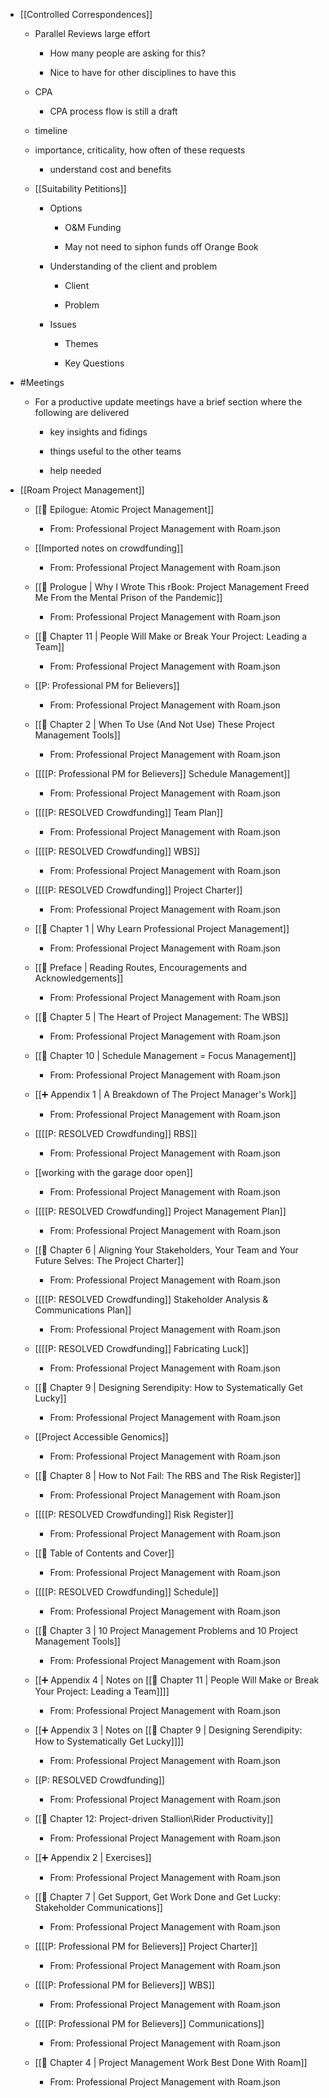 - [[Controlled Correspondences]]
	 - Parallel Reviews large effort
		 - How many people are asking for this?

		 - Nice to have for other disciplines to have this

	 - CPA
		 - CPA process flow is still a draft

	 - timeline

	 - importance, criticality, how often of these requests
		 - understand cost and benefits

	 - [[Suitability Petitions]]
		 - Options  
			 - O&M Funding

			 - May not need to siphon funds off Orange Book  

		 - Understanding of the client and problem
			 - Client

			 - Problem

		 - Issues
			 - Themes

			 - Key Questions

- #Meetings
	 - For a productive update meetings have a brief section where the following are delivered
		 - key insights and fidings

		 - things useful to the other teams

		 - help needed

- [[Roam Project Management]]
	 - [[🧭 Epilogue: Atomic Project Management]]
		 - From: Professional Project Management with Roam.json

	 - [[Imported notes on crowdfunding]]
		 - From: Professional Project Management with Roam.json

	 - [[🧭 Prologue | Why I Wrote This rBook: Project Management Freed Me From the Mental Prison of the Pandemic]]
		 - From: Professional Project Management with Roam.json

	 - [[🧰 Chapter 11 | People Will Make or Break Your Project: Leading a Team]]
		 - From: Professional Project Management with Roam.json

	 - [[P: Professional PM for Believers]]
		 - From: Professional Project Management with Roam.json

	 - [[🧭 Chapter 2 | When To Use (And Not Use) These Project Management Tools]]
		 - From: Professional Project Management with Roam.json

	 - [[[[P: Professional PM for Believers]] Schedule Management]]
		 - From: Professional Project Management with Roam.json

	 - [[[[P: RESOLVED Crowdfunding]] Team Plan]]
		 - From: Professional Project Management with Roam.json

	 - [[[[P: RESOLVED Crowdfunding]] WBS]]
		 - From: Professional Project Management with Roam.json

	 - [[[[P: RESOLVED Crowdfunding]] Project Charter]]
		 - From: Professional Project Management with Roam.json

	 - [[🧭 Chapter 1 | Why Learn Professional Project Management]]
		 - From: Professional Project Management with Roam.json

	 - [[🧭 Preface | Reading Routes, Encouragements and Acknowledgements]]
		 - From: Professional Project Management with Roam.json

	 - [[🧰 Chapter 5 | The Heart of Project Management: The WBS]]
		 - From: Professional Project Management with Roam.json

	 - [[🧰 Chapter 10 | Schedule Management = Focus Management]]
		 - From: Professional Project Management with Roam.json

	 - [[➕ Appendix 1 | A Breakdown of The Project Manager's Work]]
		 - From: Professional Project Management with Roam.json

	 - [[[[P: RESOLVED Crowdfunding]] RBS]]
		 - From: Professional Project Management with Roam.json

	 - [[working with the garage door open]]
		 - From: Professional Project Management with Roam.json

	 - [[[[P: RESOLVED Crowdfunding]] Project Management Plan]]
		 - From: Professional Project Management with Roam.json

	 - [[🧰 Chapter 6 | Aligning Your Stakeholders, Your Team and Your Future Selves: The Project Charter]]
		 - From: Professional Project Management with Roam.json

	 - [[[[P: RESOLVED Crowdfunding]] Stakeholder Analysis & Communications Plan]]
		 - From: Professional Project Management with Roam.json

	 - [[[[P: RESOLVED Crowdfunding]] Fabricating Luck]]
		 - From: Professional Project Management with Roam.json

	 - [[🧰 Chapter 9 | Designing Serendipity: How to Systematically Get Lucky]]
		 - From: Professional Project Management with Roam.json

	 - [[Project Accessible Genomics]]
		 - From: Professional Project Management with Roam.json

	 - [[🧰 Chapter 8 | How to Not Fail: The RBS and The Risk Register]]
		 - From: Professional Project Management with Roam.json

	 - [[[[P: RESOLVED Crowdfunding]] Risk Register]]
		 - From: Professional Project Management with Roam.json

	 - [[🧭 Table of Contents and Cover]]
		 - From: Professional Project Management with Roam.json

	 - [[[[P: RESOLVED Crowdfunding]] Schedule]]
		 - From: Professional Project Management with Roam.json

	 - [[🧭 Chapter 3 | 10 Project Management Problems and 10 Project Management Tools]]
		 - From: Professional Project Management with Roam.json

	 - [[➕ Appendix 4 | Notes on [[🧰 Chapter 11 | People Will Make or Break Your Project: Leading a Team]]]]
		 - From: Professional Project Management with Roam.json

	 - [[➕ Appendix 3 | Notes on [[🧰 Chapter 9 | Designing Serendipity: How to Systematically Get Lucky]]]]
		 - From: Professional Project Management with Roam.json

	 - [[P: RESOLVED Crowdfunding]]
		 - From: Professional Project Management with Roam.json

	 - [[🧰 Chapter 12: Project-driven Stallion\Rider Productivity]]
		 - From: Professional Project Management with Roam.json

	 - [[➕ Appendix 2 | Exercises]]
		 - From: Professional Project Management with Roam.json

	 - [[🧰 Chapter 7 | Get Support, Get Work Done and Get Lucky: Stakeholder Communications]]
		 - From: Professional Project Management with Roam.json

	 - [[[[P: Professional PM for Believers]] Project Charter]]
		 - From: Professional Project Management with Roam.json

	 - [[[[P: Professional PM for Believers]] WBS]]
		 - From: Professional Project Management with Roam.json

	 - [[[[P: Professional PM for Believers]] Communications]]
		 - From: Professional Project Management with Roam.json

	 - [[🧭 Chapter 4 | Project Management Work Best Done With Roam]]
		 - From: Professional Project Management with Roam.json
